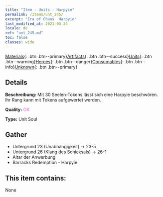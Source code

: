 ```yaml
---
title: "Item - Units - Harpyie"
permalink: /Items/unt_245/
excerpt: "Era of Chaos  Harpyie"
last_modified_at: 2021-03-24
locale: de
ref: "unt_245.md"
toc: false
classes: wide
---
```

 [Materials](/de/Items/){: .btn .btn--primary}[Artifacts](/de/Items/Artifacts/){: .btn .btn--success}[Units](/de/Items/Units/){: .btn .btn--warning}[Heroes](/de/Items/Heroes/){: .btn .btn--danger}[Consumables](/de/Items/Consumables/){: .btn .btn--info}[Unknown](/de/Items/Unknown/){: .btn .btn--primary}

## Details
 **Beschreibung:** Mit 30 Seelen-Tokens lässt sich eine Harpyie beschwören. Ihr Rang kann mit Tokens aufgewertet werden.

 **Quality:** <span style="color: #DA70D6">OK</span>

 **Type:** Unit Soul

## Gather

*    Untergrund 23 (Unabhängigkeit) -> 23-5 
*    Untergrund 26 (Klang des Schicksals) -> 26-1 
*    Altar der Anwerbung 
*    Barracks Redemption - Harpyie 

## This item contains:

  None

